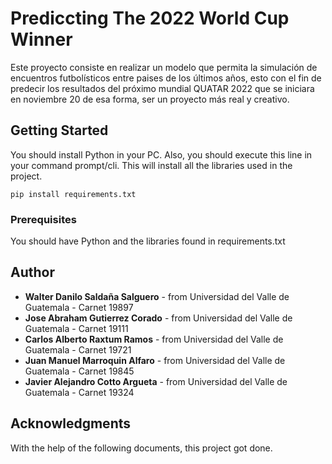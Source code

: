 # Prediccting The 2022 World Cup Winner

Este proyecto consiste en realizar un modelo que permita la simulación de encuentros futbolísticos entre paises de los últimos años, esto con el fin de predecir los resultados del próximo mundial QUATAR 2022 que se iniciara en noviembre 20 de esa forma, ser un proyecto más real y creativo.


## Getting Started

You should install Python in your PC. Also, you should execute this line in your command prompt/cli. This will install all the libraries used in the project.

```
pip install requirements.txt
```

### Prerequisites

You should have Python and the libraries found in requirements.txt


## Author
  - **Walter Danilo Saldaña Salguero** - from Universidad del Valle de Guatemala - Carnet 19897
  - **Jose Abraham Gutierrez Corado** - from Universidad del Valle de Guatemala - Carnet 19111
  - **Carlos Alberto Raxtum Ramos** - from Universidad del Valle de Guatemala - Carnet 19721
  - **Juan Manuel Marroquin Alfaro** - from Universidad del Valle de Guatemala - Carnet 19845
  - **Javier Alejandro Cotto Argueta** - from Universidad del Valle de Guatemala - Carnet 19324

## Acknowledgments
  With the help of the following documents, this project got done.
